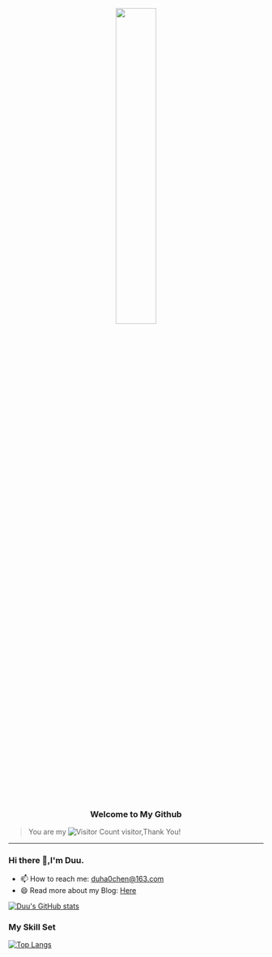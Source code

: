  <p align=center><img src="https://cdn.jsdelivr.net/gh/0oHo0/Picture@main/img/202312181036449.jpg#pic_center" style="width: 40%;" /></p>

<h3 align='center'>
Welcome to My Github
</h3>


> You are my ![Visitor Count](https://profile-counter.glitch.me/0oHo0/count.svg) visitor,Thank You!

-----


### Hi there 👋,I'm Duu.


- 📫 How to reach me: duha0chen@163.com
- 😄 Read more about my Blog: [Here](https://0oho0.github.io/)

[![Duu's GitHub stats](https://github-readme-stats.vercel.app/api?username=0oHo0&show_icons=true&theme=vue&hide=prs,contribs)](https://github.com/anuraghazra/github-readme-stats)

### My Skill Set
[![Top Langs](https://github-readme-stats.vercel.app/api/top-langs/?username=0oHo0&layout=compact)](https://github.com/anuraghazra/github-readme-stats)

